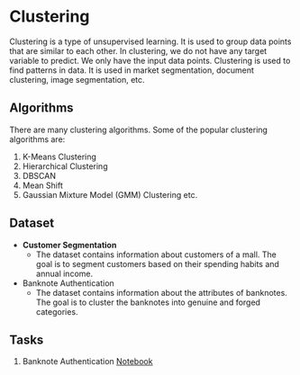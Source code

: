 # Clustering 

Clustering is a type of unsupervised learning. It is used to group data points that are similar to each other. In clustering, we do not have any target variable to predict. We only have the input data points. Clustering is used to find patterns in data. It is used in market segmentation, document clustering, image segmentation, etc.


## Algorithms

There are many clustering algorithms. Some of the popular clustering algorithms are:

1. K-Means Clustering
2. Hierarchical Clustering
3. DBSCAN
4. Mean Shift
5. Gaussian Mixture Model (GMM) Clustering etc.

## Dataset
 - **Customer Segmentation**
     - The dataset contains information about customers of a mall. The goal is to segment customers based on their spending habits and annual income.
 - Banknote Authentication
     - The dataset contains information about the attributes of banknotes. The goal is to cluster the banknotes into genuine and forged categories.

## Tasks

1. Banknote Authentication [Notebook](BanknoteAuthentication.ipynb)




